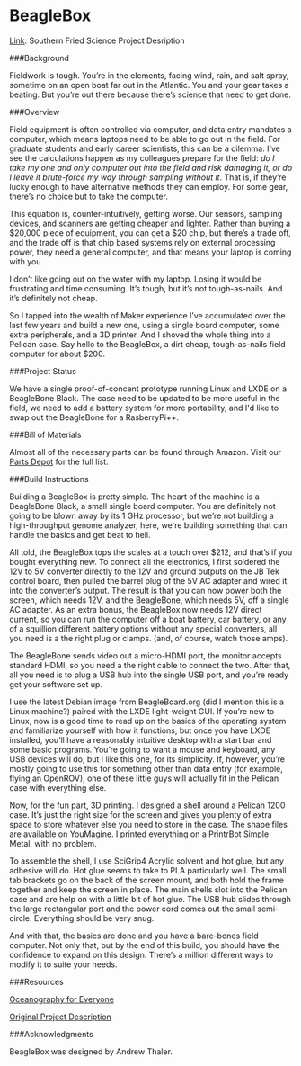 # BeagleBox

[Link](http://www.southernfriedscience.com/?p=18661): Southern Fried Science Project Desription

###Background

Fieldwork is tough. You’re in the elements, facing wind, rain, and salt spray, sometime on an open boat far out in the Atlantic. You and your gear takes a beating. But you’re out there because there’s science that need to get done.

###Overview

Field equipment is often controlled via computer, and data entry mandates a computer, which means laptops need to be able to go out in the field. For graduate students and early career scientists, this can be a dilemma. I’ve see the calculations happen as my colleagues prepare for the field: *do I take my one and only computer out into the field and risk damaging it, or do I leave it brute-force my way through sampling without it*. That is, if they’re lucky enough to have alternative methods they can employ. For some gear, there’s no choice but to take the computer.

This equation is, counter-intuitively, getting worse. Our sensors, sampling devices, and scanners are getting cheaper and lighter. Rather than buying a $20,000 piece of equipment, you can get a $20 chip, but there’s a trade off, and the trade off is that chip based systems rely on external processing power, they need a general computer, and that means your laptop is coming with you.

I don’t like going out on the water with my laptop. Losing it would be frustrating and time consuming. It’s tough, but it’s not tough-as-nails. And it’s definitely not cheap.

So I tapped into the wealth of Maker experience I’ve accumulated over the last few years and build a new one, using a single board computer, some extra peripherals, and a 3D printer. And I shoved the whole thing into a Pelican case. Say hello to the BeagleBox, a dirt cheap, tough-as-nails field computer for about $200.

###Project Status

We have a single proof-of-concent prototype running Linux and LXDE on a BeagleBone Black. The case need to be updated to be more useful in the field, we need to add a battery system for more portability, and I'd like to swap out the BeagleBone for a RasberryPi++. 

###Bill of Materials

Almost all of the necessary parts can be found through Amazon. Visit our [Parts Depot](http://oceanographyforeveryone.com/depot.html) for the full list.

###Build Instructions

Building a BeagleBox is pretty simple. The heart of the machine is a BeagleBone Black, a small single board computer. You are definitely not going to be blown away by its 1 GHz processor, but we’re not building a high-throughput genome analyzer, here, we're building something that can handle the basics and get beat to hell. 

All told, the BeagleBox tops the scales at a touch over $212, and that’s if you bought everything new. To connect all the electronics, I first soldered the 12V to 5V converter directly to the 12V and ground outputs on the JB Tek control board, then pulled the barrel plug of the 5V AC adapter and wired it into the converter’s output. The result is that you can now power both the screen, which needs 12V, and the BeagleBone, which needs 5V, off a single AC adapter. As an extra bonus, the BeagleBox now needs 12V direct current, so you can run the computer off a boat battery, car battery, or any of a squillion different battery options without any special converters, all you need is a the right plug or clamps. (and, of course, watch those amps).

The BeagleBone sends video out a micro-HDMI port, the monitor accepts standard HDMI, so you need a the right cable to connect the two. After that, all you need is to plug a USB hub into the single USB port, and you’re ready get your software set up.

I use the latest Debian image from BeagleBoard.org (did I mention this is a Linux machine?) paired with the LXDE light-weight GUI. If you’re new to Linux, now is a good time to read up on the basics of the operating system and familiarize yourself with how it functions, but once you have LXDE installed, you’ll have a reasonably intuitive desktop with a start bar and some basic programs. You’re going to want a mouse and keyboard, any USB devices will do, but I like this one, for its simplicity. If, however, you’re mostly going to use this for something other than data entry (for example, flying an OpenROV), one of these little guys will actually fit in the Pelican case with everything else.

Now, for the fun part, 3D printing. I designed a shell around a Pelican 1200 case. It’s just the right size for the screen and gives you plenty of extra space to store whatever else you need to store in the case. The shape files are available on YouMagine. I printed everything on a PrintrBot Simple Metal, with no problem.

To assemble the shell, I use SciGrip4 Acrylic solvent and hot glue, but any adhesive will do. Hot glue seems to take to PLA particularly well. The small tab brackets go on the back of the screen mount, and both hold the frame together and keep the screen in place. The main shells slot into the Pelican case and are help on with a little bit of hot glue. The USB hub slides through the large rectangular port and the power cord comes out the small semi-circle. Everything should be very snug.

And with that, the basics are done and you have a bare-bones field computer. Not only that, but by the end of this build, you should have the confidence to expand on this design. There’s a million different ways to modify it to suite your needs.

###Resources

[Oceanography for Everyone](http://oceanographyforeveryone.com/)

[Original Project Description](http://www.southernfriedscience.com/?p=18661)

###Acknowledgments

BeagleBox was designed by Andrew Thaler. 
 
